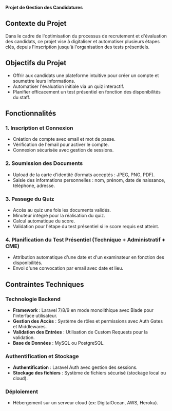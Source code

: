 **Projet de Gestion des Candidatures**

## Contexte du Projet
Dans le cadre de l'optimisation du processus de recrutement et d'évaluation des candidats, ce projet vise à digitaliser et automatiser plusieurs étapes clés, depuis l'inscription jusqu'à l'organisation des tests présentiels.

## Objectifs du Projet
- Offrir aux candidats une plateforme intuitive pour créer un compte et soumettre leurs informations.
- Automatiser l'évaluation initiale via un quiz interactif.
- Planifier efficacement un test présentiel en fonction des disponibilités du staff.

## Fonctionnalités
### 1. Inscription et Connexion
- Création de compte avec email et mot de passe.
- Vérification de l'email pour activer le compte.
- Connexion sécurisée avec gestion de sessions.

### 2. Soumission des Documents
- Upload de la carte d'identité (formats acceptés : JPEG, PNG, PDF).
- Saisie des informations personnelles : nom, prénom, date de naissance, téléphone, adresse.

### 3. Passage du Quiz
- Accès au quiz une fois les documents validés.
- Minuteur intégré pour la réalisation du quiz.
- Calcul automatique du score.
- Validation pour l'étape du test présentiel si le score requis est atteint.

### 4. Planification du Test Présentiel (Technique + Administratif + CME)
- Attribution automatique d'une date et d'un examinateur en fonction des disponibilités.
- Envoi d'une convocation par email avec date et lieu.

## Contraintes Techniques
### **Technologie Backend**
- **Framework** : Laravel 7/8/9 en mode monolithique avec Blade pour l'interface utilisateur.
- **Gestion des Accès** : Système de rôles et permissions avec Auth Gates et Middlewares.
- **Validation des Entrées** : Utilisation de Custom Requests pour la validation.
- **Base de Données** : MySQL ou PostgreSQL.

### **Authentification et Stockage**
- **Authentification** : Laravel Auth avec gestion des sessions.
- **Stockage des fichiers** : Système de fichiers sécurisé (stockage local ou cloud).

### **Déploiement**
- Hébergement sur un serveur cloud (ex: DigitalOcean, AWS, Heroku).

